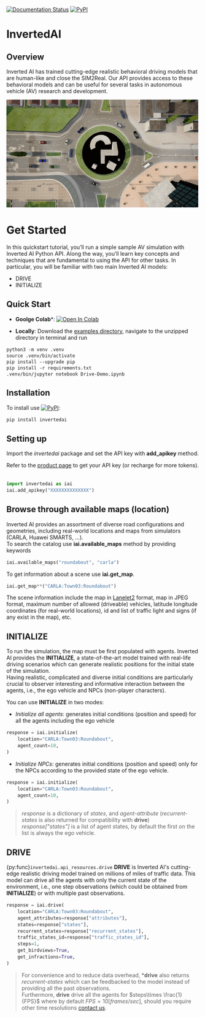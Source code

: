 [pypi-badge]: https://badge.fury.io/py/invertedai.svg
[pypi-link]: https://pypi.org/project/invertedai/


[![Documentation Status](https://readthedocs.org/projects/inverted-ai/badge/?version=latest)](https://inverted-ai.readthedocs.io/en/latest/?badge=latest)
[![PyPI][pypi-badge]][pypi-link]

# InvertedAI
## Overview
<!-- start elevator-pitch -->
Inverted AI has trained cutting-edge realistic behavioral driving models that are human-like and close the SIM2Real. Our API provides access to these behavioral models and can be useful for several tasks in autonomous vehicle (AV) research and development.

![](docs/images/top_camera.gif)
<!-- end elevator-pitch -->

# Get Started
<!-- start quickstart -->
In this quickstart tutorial, you’ll run a simple sample AV simulation with Inverted AI Python API. Along the way, you’ll learn key concepts and techniques that are fundamental to using the API for other tasks. In particular, you will be familiar with two main Inverted AI models:

- DRIVE
- INITIALIZE

## Quick Start
- **Goolge Colab***: [![Open In Colab](https://colab.research.google.com/assets/colab-badge.svg)](https://colab.research.google.com/github/inverted-ai/invertedai-drive/blob/develop/examples/Colab-Demo.ipynb)

- **Locally**: Download the 
<a href="https://minhaskamal.github.io/DownGit/#/home?url=https://github.com/inverted-ai/invertedai/tree/master/examples" target="_blank">examples directory</a>, navigate to the unzipped directory in terminal and run 

```
python3 -m venv .venv
source .venv/bin/activate
pip install --upgrade pip
pip install -r requirements.txt
.venv/bin/jupyter notebook Drive-Demo.ipynb
```

## Installation

[pypi-badge]: https://badge.fury.io/py/invertedai.svg
[pypi-link]: https://pypi.org/project/invertedai/

To install use [![PyPI][pypi-badge]][pypi-link]:

```bash
pip install invertedai
```

## Setting up

Import the _invertedai_ package and set the API key with **add_apikey** method.

Refer to the [product page](https://www.inverted.ai) to get your API key (or recharge for more tokens).

```python

import invertedai as iai
iai.add_apikey("XXXXXXXXXXXXXX")
```

## Browse through available maps (location)
Inverted AI provides an assortment of diverse road configurations and geometries, including real-world locations and maps from simulators (CARLA, Huawei SMARTS, ...).\
To search the catalog use **iai.available_maps** method by providing keywords
```python
iai.available_maps("roundabout", "carla")
```

To get information about a scene use **iai.get_map**.
```python
iai.get_map**("CARLA:Town03:Roundabout")
```
The scene information include the map in [Lanelet2](https://github.com/fzi-forschungszentrum-informatik/Lanelet2) format, map in JPEG format, maximum number of allowed (driveable) vehicles, latitude longitude coordinates (for real-world locations), id and list of traffic light and signs (if any exist in the map), etc.

## INITIALIZE
To run the simulation, the map must be first populated with agents.
Inverted AI provides the **INITIALIZE**, a state-of-the-art model trained with real-life driving scenarios which can generate realistic positions for the initial state of the simulation.\
Having realistic, complicated and diverse initial conditions are particularly crucial to observer interesting and informative interaction between the agents, i.e., the ego vehicle and NPCs (non-player characters).

You can use **INITIALIZE** in two modes:
- _Initialize all agents_: generates initial conditions (position and speed) for all the agents including the ego vehicle
```python
response = iai.initialize(
    location="CARLA:Town03:Roundabout",
    agent_count=10,
)
```
- _Initialize NPCs_: generates initial conditions (position and speed) only for the NPCs according to the provided state of the ego vehicle.
```python
response = iai.initialize(
    location="CARLA:Town03:Roundabout",
    agent_count=10,
)
```
> _response_ is a dictionary of _states_, and _agent-attribute_  (_recurrent-states_ is also returned for compatibility with **drive**)\
> _response["states"]_ is a list of agent states, by default the first on the list is always the ego vehicle.

## DRIVE
{py:func}`invertedai.api_resources.drive` **DRIVE** is Inverted AI's cutting-edge realistic driving model trained on millions of miles of traffic data.
This model can drive all the agents with only the current state of the environment, i.e., one step observations (which could be obtained from **INITIALIZE**) or with multiple past observations.
```python
response = iai.drive(
    location="CARLA:Town03:Roundabout",
    agent_attributes=response["attributes"],
    states=response["states"],
    recurrent_states=response["recurrent_states"],
    traffic_states_id=response["traffic_states_id"],
    steps=1,
    get_birdviews=True,
    get_infractions=True,
)
```
>For convenience and to reduce data overhead, ***drive** also returns _recurrent-states_ which can be feedbacked to the model instead of providing all the past observations.\
>Furthermore, **drive** drive all the agents for $steps\times \frac{1}{FPS}$ where by default $FPS=10[frames/sec]$, should you require other time resolutions [contact us](mailto:info@inverted.ai).

<!-- end quickstart -->
